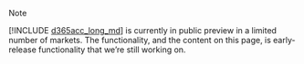 > [!NOTE]
> [!INCLUDE [d365acc_long_md](d365acc_long_md.md)] is currently in public preview in a limited number of markets. The functionality, and the content on this page, is early-release functionality that we’re still working on.

